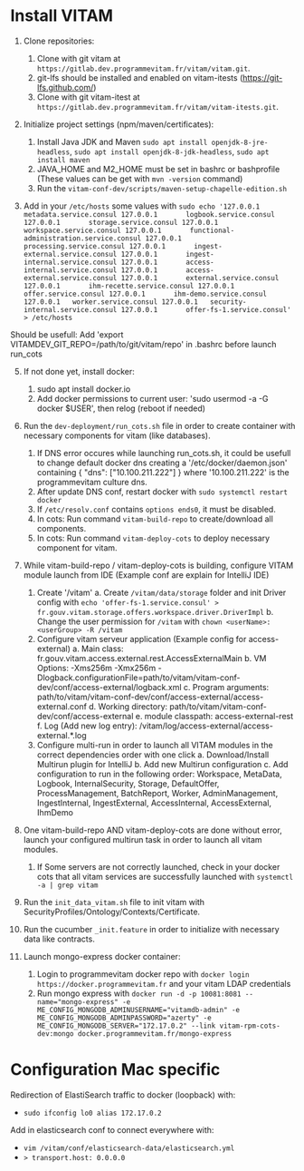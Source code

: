 # Install VITAM

1. Clone repositories:
	1. Clone with git vitam at `https://gitlab.dev.programmevitam.fr/vitam/vitam.git`.
	2. git-lfs should be installed and enabled on vitam-itests (https://git-lfs.github.com/)
	3. Clone with git vitam-itest at `https://gitlab.dev.programmevitam.fr/vitam/vitam-itests.git`.

3. Initialize project settings (npm/maven/certificates):
	1. Install Java JDK and Maven `sudo apt install openjdk-8-jre-headless`, `sudo apt install openjdk-8-jdk-headless`, `sudo apt install maven`
	2. JAVA_HOME and M2_HOME must be set in bashrc or bashprofile (These values can be get with `mvn -version` command)
	3. Run the `vitam-conf-dev/scripts/maven-setup-chapelle-edition.sh`

4. Add in your `/etc/hosts` some values with `sudo echo '127.0.0.1       metadata.service.consul
127.0.0.1       logbook.service.consul
127.0.0.1       storage.service.consul
127.0.0.1       workspace.service.consul
127.0.0.1       functional-administration.service.consul
127.0.0.1       processing.service.consul
127.0.0.1       ingest-external.service.consul
127.0.0.1       ingest-internal.service.consul
127.0.0.1       access-internal.service.consul
127.0.0.1       access-external.service.consul
127.0.0.1       external.service.consul
127.0.0.1       ihm-recette.service.consul
127.0.0.1       offer.service.consul
127.0.0.1       ihm-demo.service.consul
127.0.0.1	worker.service.consul
127.0.0.1	security-internal.service.consul
127.0.0.1       offer-fs-1.service.consul' > /etc/hosts`

Should be usefull: Add 'export VITAMDEV_GIT_REPO=/path/to/git/vitam/repo' in .bashrc before launch run_cots

5. If not done yet, install docker:
	1. sudo apt install docker.io
	2. Add docker permissions to current user: 'sudo usermod -a -G docker $USER', then relog (reboot if needed)

6. Run the `dev-deployment/run_cots.sh` file in order to create container with necessary components for vitam (like databases).
	1. If DNS error occures while launching run_cots.sh, it could be usefull to change default docker dns creating a '/etc/docker/daemon.json' containing { "dns": ["10.100.211.222"] } where '10.100.211.222' is the programmevitam culture dns.
	2. After update DNS conf, restart docker with `sudo systemctl restart docker`
	3. If `/etc/resolv.conf` contains `options ends0`, it must be disabled.
	3. In cots: Run command `vitam-build-repo` to create/download all components.
	4. In cots: Run command `vitam-deploy-cots` to deploy necessary component for vitam.

7. While vitam-build-repo / vitam-deploy-cots is building, configure VITAM module launch from IDE (Example conf are explain for IntelliJ IDE)
	1. Create '/vitam'
		a. Create `/vitam/data/storage` folder and init Driver config with `echo 'offer-fs-1.service.consul' > fr.gouv.vitam.storage.offers.workspace.driver.DriverImpl`
		b. Change the user permission for `/vitam` with `chown <userName>:<userGroup> -R /vitam`
	2. Configure vitam serveur application (Example config for access-external)
		a. Main class: fr.gouv.vitam.access.external.rest.AccessExternalMain
		b. VM Options: -Xms256m -Xmx256m -Dlogback.configurationFile=path/to/vitam/vitam-conf-dev/conf/access-external/logback.xml
		c. Program arguments: path/to/vitam/vitam-conf-dev/conf/access-external/access-external.conf
		d. Working directory: path/to/vitam/vitam-conf-dev/conf/access-external
		e. module classpath: access-external-rest
		f. Log (Add new log entry): /vitam/log/access-external/access-external.*.log
	3. Configure multi-run in order to launch all VITAM modules in the correct dependencies order with one click
		a. Download/Install Multirun plugin for IntelliJ
		b. Add new Multirun configuration
		c. Add configuration to run in the following order: Workspace, MetaData, Logbook, InternalSecurity, Storage, DefaultOffer, ProcessManagement, BatchReport, Worker, AdminManagement, IngestInternal, IngestExternal, AccessInternal, AccessExternal, IhmDemo

8. One vitam-build-repo AND vitam-deploy-cots are done without error, launch your configured multirun task in order to launch all vitam modules. 
	1. If Some servers are not correctly launched, check in your docker cots that all vitam services are successfully launched with `systemctl -a | grep vitam`

9. Run the `init_data_vitam.sh` file to init vitam with SecurityProfiles/Ontology/Contexts/Certificate.

10. Run the cucumber `_init.feature` in order to initialize with necessary data like contracts.

11. Launch mongo-express docker container:
	1. Login to programmevitam docker repo with `docker login https://docker.programmevitam.fr` and your vitam LDAP credentials
	2. Run mongo express with `docker run -d -p 10081:8081 --name="mongo-express" -e ME_CONFIG_MONGODB_ADMINUSERNAME="vitamdb-admin" -e ME_CONFIG_MONGODB_ADMINPASSWORD="azerty" -e ME_CONFIG_MONGODB_SERVER="172.17.0.2" --link vitam-rpm-cots-dev:mongo docker.programmevitam.fr/mongo-express`

# Configuration Mac specific
Redirection of ElastiSearch traffic to docker (loopback) with:
* `sudo ifconfig lo0 alias 172.17.0.2`

Add in elasticsearch conf to connect everywhere with:
* `vim /vitam/conf/elasticsearch-data/elasticsearch.yml`
* `> transport.host: 0.0.0.0`
